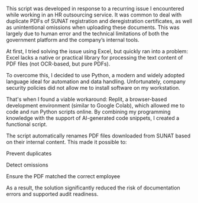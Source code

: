 This script was developed in response to a recurring issue I encountered while working in an HR outsourcing service. It was common to deal with duplicate PDFs of SUNAT registration and deregistration certificates, as well as unintentional omissions when uploading these documents. This was largely due to human error and the technical limitations of both the government platform and the company’s internal tools.

At first, I tried solving the issue using Excel, but quickly ran into a problem: Excel lacks a native or practical library for processing the text content of PDF files (not OCR-based, but pure PDFs).

To overcome this, I decided to use Python, a modern and widely adopted language ideal for automation and data handling. Unfortunately, company security policies did not allow me to install software on my workstation.

That's when I found a viable workaround: Replit, a browser-based development environment (similar to Google Colab), which allowed me to code and run Python scripts online. By combining my programming knowledge with the support of AI-generated code snippets, I created a functional script.

The script automatically renames PDF files downloaded from SUNAT based on their internal content. This made it possible to:

Prevent duplicates

Detect omissions

Ensure the PDF matched the correct employee

As a result, the solution significantly reduced the risk of documentation errors and supported audit readiness.